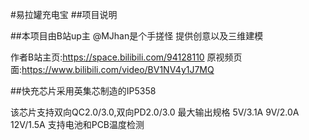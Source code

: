 #易拉罐充电宝
##项目说明

##本项目由B站up主 @MJhan是个手搓怪 提供创意以及三维建模

  作者B站主页:https://space.bilibili.com/94128110
  原视频页面:https://www.bilibili.com/video/BV1NV4y1J7MQ
  
##快充芯片采用英集芯制造的IP5358

  该芯片支持双向QC2.0/3.0,双向PD2.0/3.0
  最大输出规格 5V/3.1A 9V/2.0A 12V/1.5A
  支持电池和PCB温度检测
  
